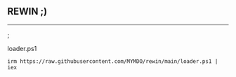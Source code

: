 ## REWIN ;)

---

;

loader.ps1

```
irm https://raw.githubusercontent.com/MYMDO/rewin/main/loader.ps1 | iex
```
